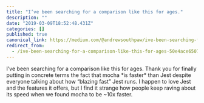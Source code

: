 ```yaml
---
title: "I’ve been searching for a comparison like this for ages."
description: ""
date: "2019-03-09T18:52:48.431Z"
categories: []
published: true
canonical_link: https://medium.com/@andrewsouthpaw/ive-been-searching-for-a-comparison-like-this-for-ages-50e4ace65075
redirect_from:
  - /ive-been-searching-for-a-comparison-like-this-for-ages-50e4ace65075
---
```


I’ve been searching for a comparison like this for ages. Thank you for finally putting in concrete terms the fact that mocha \*is faster\* than Jest despite everyone talking about how “blazing fast” Jest runs. I happen to love Jest and the features it offers, but I find it strange how people keep raving about its speed when we found mocha to be ~10x faster.
